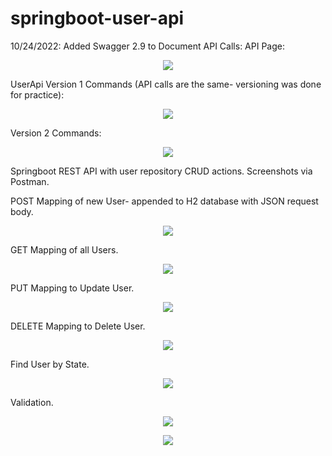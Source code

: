 # springboot-user-api
10/24/2022: Added Swagger 2.9 to Document API Calls:
API Page:
<p align="center">
  <img width="auto" height="auto" src="https://user-images.githubusercontent.com/93021938/197676809-36c2f46b-26dd-4b65-b8b0-2f1cb969aed7.png">
</p>

UserApi Version 1 Commands (API calls are the same- versioning was done for practice):
<p align="center">
  <img width="auto" height="auto" src="(https://user-images.githubusercontent.com/93021938/197676838-e2e49474-5600-493f-828e-4357a8ca2425.png">
</p>

Version 2 Commands: 
<p align="center">
  <img width="auto" height="auto" src="https://user-images.githubusercontent.com/93021938/197676855-3767a07b-4e7f-4519-a981-0b8c9c3c019b.png">
</p>


Springboot REST API with user repository CRUD actions. Screenshots via Postman.

POST Mapping of new User- appended to H2 database with JSON request body.
<p align="center">
  <img width="auto" height="auto" src="https://user-images.githubusercontent.com/93021938/192441311-023996ed-8a23-4975-b70f-dd4c234f01cd.png">
</p>

GET Mapping of all Users.
<p align="center">
  <img width="auto" height="auto" src="https://user-images.githubusercontent.com/93021938/192441725-40ce6bbf-3d27-4999-91d2-6ea523d7fefa.png">
</p>

PUT Mapping to Update User.
<p align="center">
  <img width="auto" height="auto" src="https://user-images.githubusercontent.com/93021938/192441801-1a41a030-ea7d-4927-a245-db12b4236a34.png">
</p>

DELETE Mapping to Delete User.
<p align="center">
  <img width="auto" height="auto" src="https://user-images.githubusercontent.com/93021938/192442264-01a4a317-bf14-4770-a4b5-8e432c7ce5ed.png">
</p>

Find User by State.
<p align="center">
  <img width="auto" height="auto" src="https://user-images.githubusercontent.com/93021938/192442593-d3604c96-abef-42ac-bf03-7388faaba36f.png">
</p>

Validation.
<p align="center">
  <img width="auto" height="auto" src="https://user-images.githubusercontent.com/93021938/192442769-3fd75ac1-cf33-4b31-b784-f2e64e9abb9b.png">
</p>
<p align="center">
  <img width="auto" height="auto" src="https://user-images.githubusercontent.com/93021938/192442747-72b4bb3e-3407-40c7-ba05-85aa0cfbfd3f.png">
</p>
